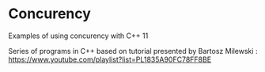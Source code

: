 # Concurency
Examples of using concurency with C++ 11

Series of programs in C++ based on tutorial presented by Bartosz Milewski : https://www.youtube.com/playlist?list=PL1835A90FC78FF8BE
